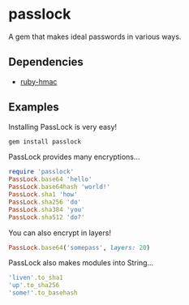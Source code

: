 # passlock
A gem that makes ideal passwords in various ways.

## Dependencies
* [ruby-hmac](https://github.com/topfunky/ruby-hmac)

## Examples
Installing PassLock is very easy!
```ruby
gem install passlock
```
PassLock provides many encryptions...
```ruby
require 'passlock'
PassLock.base64 'hello'
PassLock.base64hash 'world!'
PassLock.sha1 'how'
PassLock.sha256 'do'
PassLock.sha384 'you'
PassLock.sha512 'do?'
```
You can also encrypt in layers!
```ruby
PassLock.base64('somepass', layers: 20)
```
PassLock also makes modules into String...
```ruby
'liven'.to_sha1
'up'.to_sha256
'some!'.to_basehash
```
